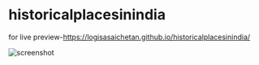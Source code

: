 # historicalplacesinindia
 for live preview-https://logisasaichetan.github.io/historicalplacesinindia/

 
 ![screenshot](/assets/images/output.png)

 
